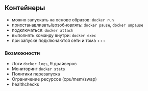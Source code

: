 ## Контейнеры
- можно запускать на основе образов: `docker run`
- приостанавливать/возобновлять: `docker pause`, `docker unpause`
- подключаться: `docker attach`
- выполнять команду внутри: `docker exec`
- при запуске подключаются сети и тома
+++
### Возможности
- Логи `docker logs`, 9 драйверов
- Мониторинг `docker stats`
- Политики перезапуска
- Ограничение ресурсов (cpu/mem/swap)
- healthchecks